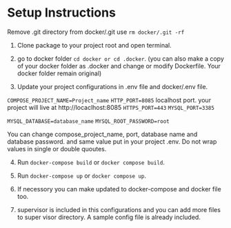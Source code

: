 # Setup Instructions

Remove .git directory from docker/.git use `rm docker/.git -rf`

1. Clone package to your project root and open terminal.

2. go to docker folder `cd docker or cd .docker`. (you can also make a copy of your docker folder as .docker and change or modify Dockerfile. Your docker folder remain original)

3. Update your project configurations in .env file and docker/.env file.

`COMPOSE_PROJECT_NAME=Project_name`
`HTTP_PORT=8085` localhost port. your project will live at http://locaclhost:8085 
`HTTPS_PORT=443`
`MYSQL_PORT=3385`

`MYSQL_DATABASE=database_name`
`MYSQL_ROOT_PASSWORD=root`

You can change compose_project_name, port, database name and database password. and same value put in your project .env. Do not wrap values in single or double quoutes. 

4. Run `docker-compose build` or `docker compose build`.

5. Run `docker-compose up` or `docker compose up`.

6. If necessory you can make updated to docker-compose and docker file too.

7. supervisor is included in this configurations and you can add more files to super visor directory. A sample config file is already included.
